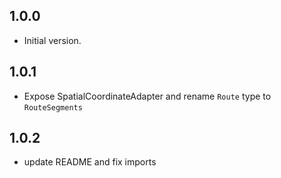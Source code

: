 ## 1.0.0

- Initial version.

## 1.0.1

- Expose SpatialCoordinateAdapter and rename `Route` type to `RouteSegments`

## 1.0.2

- update README and fix imports
